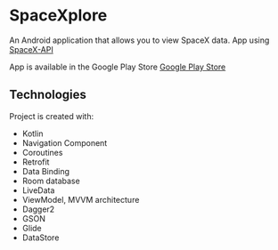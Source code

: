 # SpaceXplore

An Android application that allows you to view SpaceX data.
App using [SpaceX-API](https://github.com/r-spacex/SpaceX-API)

App is available in the Google Play Store [Google Play Store](https://play.google.com/store/apps/details?id=com.appdevpwl.spacex)



## Technologies
Project is created with:
* Kotlin
* Navigation Component
* Coroutines
* Retrofit
* Data Binding
* Room database
* LiveData
* ViewModel, MVVM architecture
* Dagger2
* GSON
* Glide
* DataStore 
